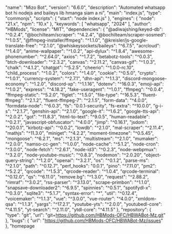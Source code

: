 
  "name": "Mizo Bot",
  "version": "6.6.0",
  "description": "Automated whatsapp bot hi nodejs and baileys lib hmanga siam a ni",
  "main": "index.js",
  "type": "commonjs",
  "scripts": {
    "start": "node index.js"
  },
  "engines": {
    "node": "21.x",
    "npm": "10.x"
  },
  "keywords": [
    "whatsapp",
    "2024"
  ],
  "author": "HBMods",
  "license": "MIT",
  "dependencies": {
    "@adiwajshing/keyed-db": "^0.2.4",
    "@bochilteam/scraper": "^4.2.4",
    "@bochilteam/scraper-sosmed": "^1.0.5",
    "@ffmpeg-installer/ffmpeg": "^1.1.0",
    "@kreisler/js-google-translate-free": "^2.1.0",
    "@whiskeysockets/baileys": "^6.7.5",
    "acrcloud": "^1.4.0",
    "anime-wallpaper": "^1.0.2",
    "api-dylux": "^1.8.4",
    "awesome-phonenumber": "^2.64.0",
    "axios": "^1.7.2",
    "betabotz-tools": "^0.0.3",
    "btch-downloader": "^2.3.2",
    "canvas": "^2.11.2",
    "canvas-gif": "^1.0.3",
    "chalk": "^4.1.2",
    "chatgpt": "^5.2.5",
    "cheerio": "^1.0.0-rc.10",
    "child_process": "^1.0.2",
    "colors": "^1.4.0",
    "cookie": "^0.5.0",
    "crypto": "^1.0.1",
    "currency-system": "^2.7.1",
    "dhn-api": "^1.1.3",
    "discord-mongoose-economy": "^1.2.0",
    "discord-xp": "^1.1.16",
    "dotenv": "^16.0.3",
    "emoji-api": "^1.0.2",
    "express": "^4.18.2",
    "fake-useragent": "^1.0.1",
    "ffmpeg": "^0.0.4",
    "ffmpeg-static": "^5.2.0",
    "figlet": "^1.5.0",
    "file-type": "^16.5.3",
    "fluent-ffmpeg": "^2.1.2",
    "fluent-ffmpeg-7": "^2.1.5",
    "form-data": "^4.0.0",
    "formdata-node": "^6.0.3",
    "fs": "0.0.1-security",
    "fs-extra": "^10.0.0",
    "g-i-s": "^2.1.7",
    "genshin-api": "^2.1.0",
    "google-it": "^1.6.2",
    "google-tts-api": "^2.0.2",
    "got": "^11.8.3",
    "html-to-text": "^9.0.5",
    "human-readable": "^0.2.1",
    "javascript-obfuscator": "^4.0.0",
    "jimp": "^0.16.1",
    "jsdom": "^20.0.1",
    "kirbotz-api": "^0.0.2",
    "lowdb": "^2.1.0",
    "mal-scraper": "^2.11.4",
    "mathjs": "^11.3.0",
    "miniget": "^4.2.2",
    "moment-timezone": "^0.5.45",
    "mongoose": "^6.2.1",
    "ms": "^2.1.3",
    "multistream": "^2.1.0",
    "mumaker": "^2.0.0",
    "namso-cc-gen": "^1.0.0",
    "node-cache": "^5.1.2",
    "node-cron": "^3.0.0",
    "node-fetch": "^2.6.1",
    "node-id3": "^0.2.3",
    "node-webpmux": "^3.2.0",
    "node-youtube-music": "^0.8.3",
    "nodemon": "^2.0.20",
    "object-query-string": "^1.2.0",
    "openai": "^3.2.1",
    "os": "^0.1.2",
    "parse-ms": "^2.1.0",
    "path": "^0.12.7",
    "perf_hooks": "0.0.1",
    "pino": "^7.11.0",
    "pm2": "^5.2.2",
    "qrcode": "^1.5.3",
    "qrcode-reader": "^1.0.4",
    "qrcode-terminal": "^0.12.0",
    "qs": "^6.11.0",
    "remove.bg": "^1.3.0",
    "request": "^2.88.2",
    "rimraf": "^3.0.2",
    "rss-parser": "^3.13.0",
    "scrape-primbon": "^1.1.0",
    "snapsave-downloader2": "^6.9.5",
    "spinnies": "^0.5.1",
    "spotifydl-x": "^0.3.0",
    "sqlite3": "^5.1.7",
    "syntax-error": "*",
    "util": "^0.12.4",
    "voicemaker": "^1.1.3",
    "vue": "^3.0.0",
    "vue-router": "^4.0.0",
    "xmldom-qsa": "^1.1.3",
    "yargs": "^17.2.1",
    "youtube-yts": "^2.0.0",
    "youtubedl-core": "^4.11.5",
    "yt-search": "^2.11.0",
    "ytdl-core": "^4.11.5"
  },
  "repository": {
    "type": "git",
    "url": "git+https://github.com/HBMods-OFC/HBWABot-Mz.git"
  },
  "bugs": {
    "url": "https://github.com/HBMods-OFC/HBWABot-Mz/issues"
  },
  "homepage
